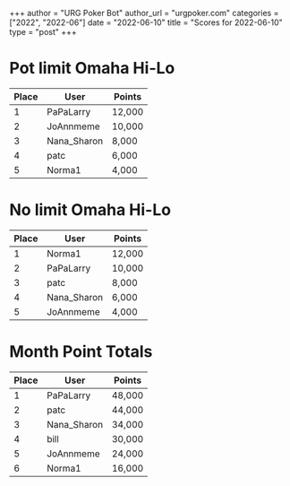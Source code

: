 +++
author = "URG Poker Bot"
author_url = "urgpoker.com"
categories = ["2022", "2022-06"]
date = "2022-06-10"
title = "Scores for 2022-06-10"
type = "post"
+++
# Pot limit Omaha Hi-Lo

| Place | User | Points |
|-------|------|--------|
| 1 | PaPaLarry | 12,000 |
| 2 | JoAnnmeme | 10,000 |
| 3 | Nana_Sharon | 8,000 |
| 4 | patc | 6,000 |
| 5 | Norma1 | 4,000 |

# No limit Omaha Hi-Lo

| Place | User | Points |
|-------|------|--------|
| 1 | Norma1 | 12,000 |
| 2 | PaPaLarry | 10,000 |
| 3 | patc | 8,000 |
| 4 | Nana_Sharon | 6,000 |
| 5 | JoAnnmeme | 4,000 |

# Month Point Totals

| Place | User | Points |
|-------|------|--------|
| 1 | PaPaLarry | 48,000 |
| 2 | patc | 44,000 |
| 3 | Nana_Sharon | 34,000 |
| 4 | bill | 30,000 |
| 5 | JoAnnmeme | 24,000 |
| 6 | Norma1 | 16,000 |

